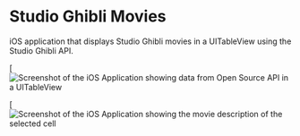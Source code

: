 # Studio Ghibli Movies
iOS application that displays Studio Ghibli movies in a UITableView using the Studio Ghibli API.

[![Screenshot of the iOS Application showing data from Open Source API in a UITableView](https://res.cloudinary.com/farheezyx3/image/upload/w_511,h_1047,v1599957511/Studio%20Ghibli%20iOS%20App%20Screenshots/Screen_Shot_2020-09-12_at_5.35.33_PM.png)

[![Screenshot of the iOS Application showing the movie description of the selected cell](https://res.cloudinary.com/farheezyx3/image/upload/v1599957515/Studio%20Ghibli%20iOS%20App%20Screenshots/Screen_Shot_2020-09-12_at_5.35.45_PM.png)
